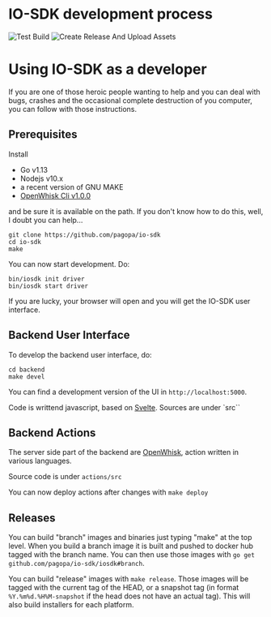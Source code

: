 # IO-SDK development process

![Test Build](https://github.com/pagopa/io-sdk/workflows/Test%20Build/badge.svg)
![Create Release And Upload Assets](https://github.com/pagopa/io-sdk/workflows/Create%20Release%20And%20Upload%20Assets/badge.svg)

# Using IO-SDK as a developer

If you are one of those heroic people wanting to help and you can deal with bugs, crashes and the occasional complete destruction of you computer, you can follow with those instructions. 

## Prerequisites

Install 
- Go v1.13
- Nodejs v10.x  
- a recent version of GNU MAKE
- [OpenWhisk Cli v1.0.0](https://github.com/apache/openwhisk-cli/releases)

and be sure it is available on the path. If you don't know how to do this, well, I doubt you can help...

````
git clone https://github.com/pagopa/io-sdk
cd io-sdk
make
````

You can now start development. Do:

```
bin/iosdk init driver
bin/iosdk start driver
```

If you are lucky, your browser will open and you will get the IO-SDK user interface.

## Backend User Interface

To develop the backend user interface, do:

```
cd backend
make devel
```

You can find a development version of the UI in `http://localhost:5000`.

Code is writtend javascript, based on [Svelte](https://svelte.dev/). Sources are under `src``

## Backend Actions

The server side part of the backend are [OpenWhisk](http://openwhisk.apache.org), action written in various languages. 

Source code is under `actions/src`

You can now deploy actions after changes with `make deploy`

## Releases

You can build "branch" images and binaries just typing "make" at the top level. When you build a branch image it is built and pushed to docker hub tagged with the branch name. You can then use those images with `go get github.com/pagopa/io-sdk/iosdk#branch`.

You can build "release" images with `make release`. Those images will be tagged with the current tag of the HEAD, or a snapshot tag (in format `%Y.%m%d.%H%M-snapshot` if the head does not have an actual tag). This will also build installers for each platform.



